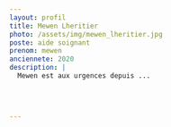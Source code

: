 ```yaml
---
layout: profil
title: Mewen Lheritier
photo: /assets/img/mewen_lheritier.jpg
poste: aide soignant
prenom: mewen
anciennete: 2020
description: |
  Mewen est aux urgences depuis ...

  

  
---
```

